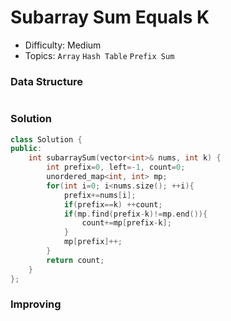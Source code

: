 # Subarray Sum Equals K
- Difficulty: Medium
- Topics: `Array` `Hash Table` `Prefix Sum`

### Data Structure
``` cpp
```

### Solution
``` cpp
class Solution {
public:
    int subarraySum(vector<int>& nums, int k) {
        int prefix=0, left=-1, count=0;
        unordered_map<int, int> mp;
        for(int i=0; i<nums.size(); ++i){
            prefix+=nums[i];
            if(prefix==k) ++count;
            if(mp.find(prefix-k)!=mp.end()){
                count+=mp[prefix-k];
            }
            mp[prefix]++;
        }
        return count;
    }
};
```

### Improving
``` cpp
```